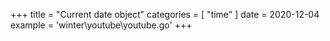 +++
title = "Current date object"
categories = [ "time" ]
date = 2020-12-04
example = 'winter\youtube\youtube.go'
+++
